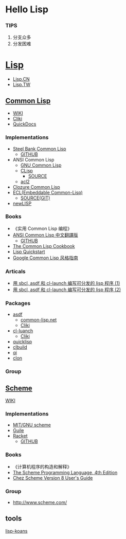 # Hello Lisp

### TIPS

1. 分支众多
1. 分发困难

# [Lisp](http://www.lisp.org/index.html)

* [Lisp.CN](http://old.lisp.org.cn/)
* [Lisp.TW](http://lisp.tw/)

## [Common Lisp](https://common-lisp.net/)

* [WIKI](https://zh.wikipedia.org/wiki/Scheme)
* [Cliki](http://www.cliki.net/)
* [QuickDocs](http://quickdocs.org/)

### Implementations

* [Steel Bank Common Lisp](http://www.sbcl.org/)
  * [GITHUB](https://github.com/sbcl/sbcl)
* ANSI Common Lisp
  * [GNU Common Lisp](http://www.gnu.org/software/gcl/gcl.html)
  * [CLisp](http://www.clisp.org/)
    * [SOURCE](http://sourceforge.net/projects/clisp/)
  * [acl2](https://github.com/acl2/acl2)
* [Clozure Common Lisp](http://ccl.clozure.com/)
* [ECL(Embeddable Common-Lisp)](https://common-lisp.net/project/ecl/)
  * [SOURCE(GIT)](https://gitlab.com/embeddable-common-lisp/ecl)
* [newLISP](http://www.newlisp.org/)

### Books

* 《实用 Common Lisp 编程》
* [ANSI Common Lisp 中文翻譯版](http://acl.readthedocs.org/en/latest/)
  * [GITHUB](https://github.com/acl-translation/acl-chinese)
* [The Common Lisp Cookbook](http://cl-cookbook.sourceforge.net/index.html)
* [Lisp Quickstart](http://cs.gmu.edu/~sean/lisp/LispTutorial.html)
* [Google Common Lisp 风格指南](http://gclsg.lisp.tw/)

### Articals

* [用 sbcl, asdf 和 cl-launch 编写可分发的 lisp 程序 (1)](http://tianchunbinghe.blog.163.com/blog/static/7001200692314249376/)
* [用 sbcl, asdf 和 cl-launch 编写可分发的 lisp 程序 (2)](http://tianchunbinghe.blog.163.com/blog/static/700120061138929916)

### Packages

* [asdf](https://gitlab.common-lisp.net/asdf/asdf)
  * [common-lisp.net](https://common-lisp.net/project/asdf/)
  * [Cliki](http://www.cliki.net/asdf)
* [cl-luanch](http://gitlab.common-lisp.net//xcvb/cl-launch)
  * [Cliki](http://cliki.net/cl-launch)
* [quicklisp](https://www.quicklisp.org/beta/)
* [clbuild](https://www.common-lisp.net/project/clbuild/)
* [qi](https://github.com/CodyReichert/qi/)
* [clon](https://github.com/didierverna/clon)

### Group

## [Scheme](http://www.schemers.org/)

[WIKI](https://zh.wikipedia.org/zh/Scheme)

### Implementations

* [MIT/GNU scheme](http://www.gnu.org/software/mit-scheme/)
* [Guile](http://www.gnu.org/software/guile/)
* [Racket](http://racket-lang.org/)
  * [GITHUB](#)

### Books

* 《计算机程序的构造和解释》
* [The Scheme Programming Language, 4th Edition](http://www.scheme.com/tspl4/)
* [Chez Scheme Version 8 User's Guide](http://www.scheme.com/csug8/)

### Group

* http://www.scheme.com/

## tools

[lisp-koans](https://github.com/google/lisp-koans)
